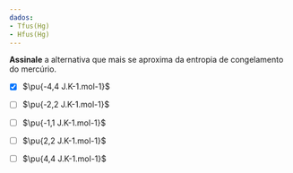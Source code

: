 ```yaml
---
dados:
- Tfus(Hg)
- Hfus(Hg)
---
```


**Assinale** a alternativa que mais se aproxima da entropia de congelamento do mercúrio.

- [x] $\pu{-4,4 J.K-1.mol-1}$
- [ ] $\pu{-2,2 J.K-1.mol-1}$
- [ ] $\pu{-1,1 J.K-1.mol-1}$
- [ ] $\pu{2,2 J.K-1.mol-1}$
- [ ] $\pu{4,4 J.K-1.mol-1}$


